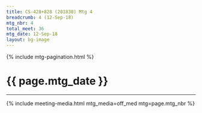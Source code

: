 ```yaml
---
title: CS-428+828 (201830) Mtg 4
breadcrumb: 4 (12-Sep-18)
mtg_nbr: 4
total_meet: 36
mtg_date: 12-Sep-18
layout: bg-image
---
```

{% include mtg-pagination.html %}
<h1 class="text-center">{{ page.mtg_date }}</h1>
<hr />
{% include meeting-media.html mtg_media=off_med mtg=page.mtg_nbr %}
